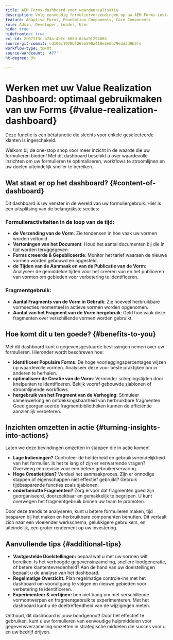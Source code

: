 ```yaml
---
title: AEM Forms-dashboard voor waardenrealisatie
description: Volg eenvoudig formulierverzendingen op uw AEM Forms-instanties met ons intuïtieve trackingdashboard.
feature: Adaptive Forms, Foundation Components, Core Components
role: Admin, Developer, Leader, User
hide: true
hidefromtoc: true
exl-id: 2c071f3c-b74a-4efc-808d-6aba9f294663
source-git-commit: cd106c1970bf26eb590a418e3e6b79e3d3d9b5fe
workflow-type: tm+mt
source-wordcount: '477'
ht-degree: 0%

---
```


# Werken met uw Value Realization Dashboard: optimaal gebruikmaken van uw Forms {#value-realization-dashboard}

<span class="preview"> Deze functie is een bètafunctie die slechts voor enkele geselecteerde klanten is ingeschakeld. </span>

Welkom bij de one-stop shop voor meer inzicht in de waarde die uw formulieren bieden! Met dit dashboard beschikt u over waardevolle inzichten om uw formulieren te optimaliseren, workflows te stroomlijnen en uw doelen uiteindelijk sneller te bereiken.

## Wat staat er op het dashboard? {#content-of-dashboard}

Dit dashboard is uw venster in de wereld van uw formuliergebruik. Hier is een uitsplitsing van de belangrijkste secties:

### Formulieractiviteiten in de loop van de tijd:

* **de Verzending van de Vorm**: Zie tendensen in hoe vaak uw vormen worden voltooid.
* **Vertoningen van het Document**: Houd het aantal documenten bij die in tijd worden teruggegeven.
* **Forms creeerde &amp; Gepubliceerde**: Monitor het tarief waaraan de nieuwe vormen worden gebouwd en opgesteld.
* **de Tijden van de Aanmaak en van de Publicatie van de Vorm**: Analyseer de gemiddelde tijden voor het creëren van en het publiceren van vormen om gebieden voor verbetering te identificeren.

### Fragmentgebruik:

* **Aantal Fragments van de Vorm in Gebruik**: Zie hoeveel herbruikbare vormsecties momenteel in actieve vormen worden opgenomen.
* **Aantal van het Fragment van de Vorm hergebruik**: Geld hoe vaak deze fragmenten over verschillende vormen worden gebruikt.


## Hoe komt dit u ten goede? {#benefits-to-you}

Met dit dashboard kunt u gegevensgestuurde beslissingen nemen over uw formulieren. Hieronder wordt beschreven hoe:

* **identificeer Populaire Forms**: De hoge voorleggingspercentages wijzen op waardevolle vormen. Analyseer deze voor beste praktijken om in anderen te herhalen.
* **optimaliseer de Creatie van de Vorm**: Verminder schepingstijden door knelpunten te identificeren. Bekijk vooraf gebouwde sjablonen of stroomlijnende workflows.
* **hergebruik van het Fragment van de Verhoging**: Stimuleer samenwerking en ontdekkingsbaarheid van herbruikbare fragmenten. Goed georganiseerde fragmentbibliotheken kunnen de efficiëntie aanzienlijk verbeteren.


## Inzichten omzetten in actie {#turning-insights-into-actions}

Laten we deze bevindingen omzetten in stappen die in actie komen!

* **Lage Indieningen?** Controleer de helderheid en gebruiksvriendelijkheid van het formulier. Is het te lang of zijn er verwarrende vragen? Overweeg een revisie voor een betere gebruikerservaring.
* **Hoge Creatietijden?** Verdeel het aanmaakproces. Zijn er onnodige stappen of eigenschappen niet effectief gebruikt? Gebruik tijdbesparende functies zoals sjablonen.
* **onderbenutte Fragmenten?** Zorg ervoor dat fragmenten goed zijn georganiseerd, doorzoekbaar en gemakkelijk te begrijpen. U kunt overwegen het fragmentgebruik binnen uw team te promoten.

Door deze trends te analyseren, kunt u betere formulieren maken, tijd besparen bij het maken en herbruikbare componenten benutten. Dit vertaalt zich naar een vloeiender werkschema, gelukkigere gebruikers, en uiteindelijk, een groter rendement op uw investering.

## Aanvullende tips {#additional-tips}

* **Vastgestelde Doelstellingen:** bepaal wat u met uw vormen wilt bereiken. Is het verhoogde gegevensinzameling, snellere loodgeneratie, of betere klantentevredenheid? Aan de hand van uw doelstellingen bepaalt u de analyse van het dashboard.
* **Regelmatige Overzicht:** Plan regelmatige controle-ins met het dashboard om vooruitgang te volgen en nieuwe gebieden voor verbetering te identificeren.
* **Experimenteer &amp; verfijnen:** ben niet bang om met verschillende vormontwerpen en fragmentgebruik te experimenteren. Met het dashboard kunt u de doeltreffendheid van de wijzigingen meten.

Onthoud, dit dashboard is jouw bondgenoot! Door het effectief te gebruiken, kunt u uw formulieren van eenvoudige hulpmiddelen voor gegevensverzameling omzetten in strategische middelen die succes voor u en uw bedrijf drijven.
